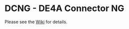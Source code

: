 # DCNG - DE4A Connector NG

Please see the [Wiki](https://github.com/de4a-at/de4a-connector-ng/wiki) for details.
